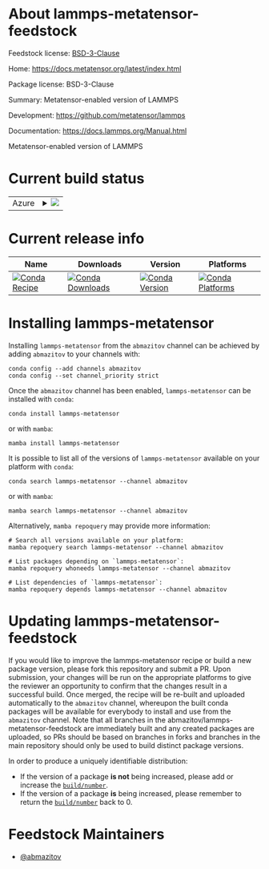 About lammps-metatensor-feedstock
=================================

Feedstock license: [BSD-3-Clause](https://github.com/abmazitov/lammps-metatensor-feedstock/blob/main/LICENSE.txt)

Home: https://docs.metatensor.org/latest/index.html

Package license: BSD-3-Clause

Summary: Metatensor-enabled version of LAMMPS

Development: https://github.com/metatensor/lammps

Documentation: https://docs.lammps.org/Manual.html

Metatensor-enabled version of LAMMPS


Current build status
====================


<table>
    
  <tr>
    <td>Azure</td>
    <td>
      <details>
        <summary>
          <a href="https://dev.azure.com/abmazitov/feedstock-builds/_build/latest?definitionId=None&branchName=main">
            <img src="https://dev.azure.com/abmazitov/feedstock-builds/_apis/build/status/lammps-metatensor-feedstock?branchName=main">
          </a>
        </summary>
        <table>
          <thead><tr><th>Variant</th><th>Status</th></tr></thead>
          <tbody><tr>
              <td>linux_64</td>
              <td>
                <a href="https://dev.azure.com/abmazitov/feedstock-builds/_build/latest?definitionId=None&branchName=main">
                  <img src="https://dev.azure.com/abmazitov/feedstock-builds/_apis/build/status/lammps-metatensor-feedstock?branchName=main&jobName=linux&configuration=linux%20linux_64_" alt="variant">
                </a>
              </td>
            </tr><tr>
              <td>osx_64</td>
              <td>
                <a href="https://dev.azure.com/abmazitov/feedstock-builds/_build/latest?definitionId=None&branchName=main">
                  <img src="https://dev.azure.com/abmazitov/feedstock-builds/_apis/build/status/lammps-metatensor-feedstock?branchName=main&jobName=osx&configuration=osx%20osx_64_" alt="variant">
                </a>
              </td>
            </tr>
          </tbody>
        </table>
      </details>
    </td>
  </tr>
</table>

Current release info
====================

| Name | Downloads | Version | Platforms |
| --- | --- | --- | --- |
| [![Conda Recipe](https://img.shields.io/badge/recipe-lammps--metatensor-green.svg)](https://anaconda.org/abmazitov/lammps-metatensor) | [![Conda Downloads](https://img.shields.io/conda/dn/abmazitov/lammps-metatensor.svg)](https://anaconda.org/abmazitov/lammps-metatensor) | [![Conda Version](https://img.shields.io/conda/vn/abmazitov/lammps-metatensor.svg)](https://anaconda.org/abmazitov/lammps-metatensor) | [![Conda Platforms](https://img.shields.io/conda/pn/abmazitov/lammps-metatensor.svg)](https://anaconda.org/abmazitov/lammps-metatensor) |

Installing lammps-metatensor
============================

Installing `lammps-metatensor` from the `abmazitov` channel can be achieved by adding `abmazitov` to your channels with:

```
conda config --add channels abmazitov
conda config --set channel_priority strict
```

Once the `abmazitov` channel has been enabled, `lammps-metatensor` can be installed with `conda`:

```
conda install lammps-metatensor
```

or with `mamba`:

```
mamba install lammps-metatensor
```

It is possible to list all of the versions of `lammps-metatensor` available on your platform with `conda`:

```
conda search lammps-metatensor --channel abmazitov
```

or with `mamba`:

```
mamba search lammps-metatensor --channel abmazitov
```

Alternatively, `mamba repoquery` may provide more information:

```
# Search all versions available on your platform:
mamba repoquery search lammps-metatensor --channel abmazitov

# List packages depending on `lammps-metatensor`:
mamba repoquery whoneeds lammps-metatensor --channel abmazitov

# List dependencies of `lammps-metatensor`:
mamba repoquery depends lammps-metatensor --channel abmazitov
```




Updating lammps-metatensor-feedstock
====================================

If you would like to improve the lammps-metatensor recipe or build a new
package version, please fork this repository and submit a PR. Upon submission,
your changes will be run on the appropriate platforms to give the reviewer an
opportunity to confirm that the changes result in a successful build. Once
merged, the recipe will be re-built and uploaded automatically to the
`abmazitov` channel, whereupon the built conda packages will be available for
everybody to install and use from the `abmazitov` channel.
Note that all branches in the abmazitov/lammps-metatensor-feedstock are
immediately built and any created packages are uploaded, so PRs should be based
on branches in forks and branches in the main repository should only be used to
build distinct package versions.

In order to produce a uniquely identifiable distribution:
 * If the version of a package **is not** being increased, please add or increase
   the [``build/number``](https://docs.conda.io/projects/conda-build/en/latest/resources/define-metadata.html#build-number-and-string).
 * If the version of a package **is** being increased, please remember to return
   the [``build/number``](https://docs.conda.io/projects/conda-build/en/latest/resources/define-metadata.html#build-number-and-string)
   back to 0.

Feedstock Maintainers
=====================

* [@abmazitov](https://github.com/abmazitov/)

